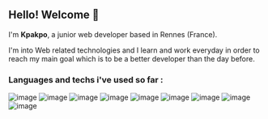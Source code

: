 ## Hello! Welcome 👋

I'm **Kpakpo**, a junior web developer based in Rennes (France).

I'm into Web related technologies and I learn and work everyday in order to reach my main goal which is to be a better developer than the day before.

### Languages and techs i've used so far :

![image](https://user-images.githubusercontent.com/64009697/153451404-19552dd4-87ec-4eec-b33a-bae70bb978b4.png)
![image](https://user-images.githubusercontent.com/64009697/153452109-44f48ada-1e77-4818-a7cc-c4bd7898f6f5.png)
![image](https://user-images.githubusercontent.com/64009697/153452376-9635080b-42a8-4a7b-bbaf-4f69c0f31d43.png)
![image](https://user-images.githubusercontent.com/64009697/153453042-8f8c6902-e2c2-4517-9116-7fd4f5acf11e.png)
![image](https://user-images.githubusercontent.com/64009697/153453087-aa766b2e-0ed5-48fc-b20b-7cc222b2ed46.png)
![image](https://user-images.githubusercontent.com/64009697/153453180-aac1f89d-d8a1-457e-9113-9936aca1ab9e.png)
![image](https://user-images.githubusercontent.com/64009697/153453622-ea386d5e-5428-42d0-8932-21aca08c94f7.png)
![image](https://user-images.githubusercontent.com/64009697/153452548-5d7dcba2-e17d-4ffd-bdc6-b2c0973a26fd.png)
![image](https://user-images.githubusercontent.com/64009697/153452850-e7a98db7-c5d3-4363-be02-842003090ddf.png)


<!--
**Kpakpo5/Kpakpo5** is a ✨ _special_ ✨ repository because its `README.md` (this file) appears on your GitHub profile.

Here are some ideas to get you started:

- 🔭 I’m currently working on ...
- 🌱 I’m currently learning ...
- 👯 I’m looking to collaborate on ...
- 🤔 I’m looking for help with ...
- 💬 Ask me about ...
- 📫 How to reach me: ...
- 😄 Pronouns: ...
- ⚡ Fun fact: ...
-->
